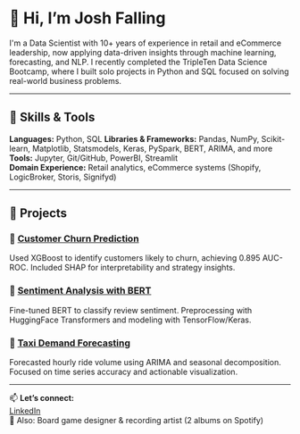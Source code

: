 # 👋 Hi, I’m Josh Falling

I'm a Data Scientist with 10+ years of experience in retail and eCommerce leadership, now applying data-driven insights through machine learning, forecasting, and NLP. I recently completed the TripleTen Data Science Bootcamp, where I built solo projects in Python and SQL focused on solving real-world business problems.

---

## 🧠 Skills & Tools

**Languages:** Python, SQL 
**Libraries & Frameworks:** Pandas, NumPy, Scikit-learn, Matplotlib, Statsmodels, Keras, PySpark, BERT, ARIMA, and more
**Tools:** Jupyter, Git/GitHub, PowerBI, Streamlit  
**Domain Experience:** Retail analytics, eCommerce systems (Shopify, LogicBroker, Storis, Signifyd)

---

## 🚀 Projects

### 🔹 [Customer Churn Prediction](https://github.com/yosh0815/customer_churn_prediction)
Used XGBoost to identify customers likely to churn, achieving 0.895 AUC-ROC. Included SHAP for interpretability and strategy insights.

### 🔹 [Sentiment Analysis with BERT](https://github.com/yosh0815/customer_review_analysis)
Fine-tuned BERT to classify review sentiment. Preprocessing with HuggingFace Transformers and modeling with TensorFlow/Keras.

### 🔹 [Taxi Demand Forecasting](https://github.com/yosh0815/taxi_demand_forecasting)
Forecasted hourly ride volume using ARIMA and seasonal decomposition. Focused on time series accuracy and actionable visualization.

---

📫 **Let’s connect:**  
[LinkedIn](https://www.linkedin.com/in/joshfalling)  
📀 Also: Board game designer & recording artist (2 albums on Spotify)
